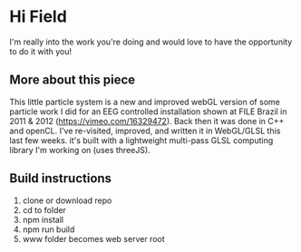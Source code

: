 # Hi Field
I'm really into the work you're doing and would love to have the opportunity to do it with you!


## More about this piece
This little particle system is a new and improved webGL version of some particle work I did for an EEG controlled installation shown at FILE Brazil in 2011 & 2012 (https://vimeo.com/16329472). Back then it was done in C++ and openCL. I've re-visited, improved, and written it in WebGL/GLSL this last few weeks. it's built with a lightweight multi-pass GLSL computing library I'm working on (uses threeJS). 


## Build instructions
1) clone or download repo
2) cd to folder
3) npm install
4) npm run build
5) www folder becomes web server root
